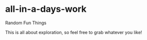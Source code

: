 all-in-a-days-work
==================

Random Fun Things

This is all about exploration, so feel free to grab whatever you like!
